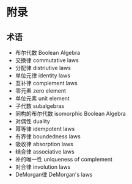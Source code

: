 # 附录

## 术语

  - 布尔代数 Boolean Algebra
  - 交换律 commutative laws
  - 分配律 distriutive laws
  - 单位元律 identity laws
  - 互补律 complement laws
  - 零元素 zero element
  - 单位元素 unit element
  - 子代数 subalgebras
  - 同构的布尔代数 isomorphic Boolean Algebra
  - 对偶性 duality
  - 幂等律 idempotent laws
  - 有界律 boundedness laws
  - 吸收律 absorption laws
  - 结合律 associative laws
  - 补的唯一性 uniqueness of complement
  - 对合律 involution laws
  - DeMorgan律 DeMorgan's laws
